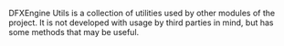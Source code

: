 DFXEngine Utils is a collection of utilities used by other modules of the project.
It is not developed with usage by third parties in mind, but has some methods that
may be useful.